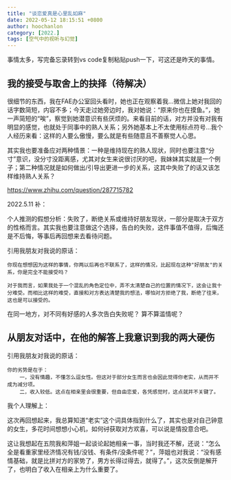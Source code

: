 ```yaml
---
title: "谈恋爱真是心里乱如麻"
date: 2022-05-12 18:15:51 +0800
author: hoochanlon
category: [2022.]
tags: [空气中的视听与幻觉]
---
```


事情太多，写完备忘录转到vs code复制粘贴push一下，可这还是昨天的事情。 <!-- more -->

## 我的接受与取舍上的抉择（待解决）

很细节的东西，我在FAE办公室回头看时，她也正在观察着我…微信上她对我回的话字数简短，内容不多；今天走过她旁边时，我对她说：“原来你也在摸鱼。”，她一声简短的“唉”，察觉到她潜意识有些厌烦的。来看目前的话，对方并没有对我有明显的感觉，也就处于同事中的熟人关系；另外她基本上不太使用标点符号…我个人经历来看：这样的人要么傲慢，要么就是有些随意且不善察觉人心思。

其实我也要准备应对两种情景：一种是维持现在的熟人现状，同时也要注意“分寸”意识，没分寸没距离感，尤其对女生来说很讨厌的吧，我妹妹其实就是一个例子；第二种情况就是如何做出/引导出更进一步的关系，这其中失败了的话又该怎样维持熟人关系？

https://www.zhihu.com/question/287715782

2022.5.11 补：

个人推测的假想分析：失败了，断绝关系或维持好朋友现状，一部分是取决于双方的性格而言。其实我也要注意做这个选择，告白的失败，这件事值不值得，后悔还是不后悔，等事后再回想来去看待问题。

引用我朋友对我说的原话：

	你现在想想因为这样的事情，你两以后再也不联系了，这样的情况，比起现在这种"好朋友"的关系，你是完全不能接受吗？

	对于我而言，如果我处于一个混乱的角色定位中，弄不太清楚自己的位置的情况下，这会让我十分难受。而相比这样的难受，直接和对方表达清楚我的想法，哪怕对方拒绝了我，断绝了往来，这也是可以接受的。

在同一地方，对不同有好感的人多次告白失败呢？ 算不算滥情呢？


## 从朋友对话中，在他的解答上我意识到我的两大硬伤

引用我朋友对我说的原话：
 
	你的劣势是在于：
		一，没有情趣，不懂怎么逗女性。但这对于部分女生而言也会因此觉得你老实，从而并不成为减分项。
		二，收入较低。这点在相亲里会很重要，但自由恋爱，各凭感觉时，这点就并不关键了。

我个人理解上：

这次再回想起来，我总算知道“老实”这个词具体指到什么了，其实也是对自己钟意的女生，多花时间想想小心机，如何<s>讨</s>获取对方欢喜，可以说是情投意合吧。

这让我想起在五院我和萍姐一起谈论起她相亲一事，当时我还不解，还说：“怎么全是看重家里经济情况有钱/没钱、有条件/没条件呢？”，萍姐也对我说：“没有感情基础，就是比拼对方的家势了，男方长得过得去，就得了。”，这次反倒是解开了，也明白了收入在相亲上为什么重要了。